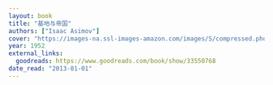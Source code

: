 ```yaml
---
layout: book
title: "基地与帝国"
authors: ["Isaac Asimov"]
cover: "https://images-na.ssl-images-amazon.com/images/S/compressed.photo.goodreads.com/books/1482490493i/33550768.jpg"
year: 1952
external_links:
  goodreads: https://www.goodreads.com/book/show/33550768
date_read: "2013-01-01"
---
```

